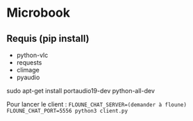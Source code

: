 # Microbook

## Requis (pip install)

- python-vlc
- requests
- climage
- pyaudio

sudo apt-get install portaudio19-dev python-all-dev

Pour lancer le client : `FLOUNE_CHAT_SERVER=(demander à floune) FLOUNE_CHAT_PORT=5556 python3 client.py`

